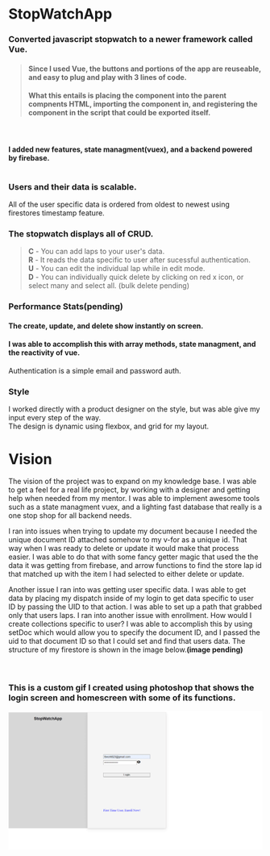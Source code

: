 # **StopWatchApp**

### Converted javascript stopwatch to a newer framework called Vue.

> #### Since I used Vue, the buttons and portions of the app are reuseable, and easy to plug and play with 3 lines of code.<br><h4>What this entails is placing the component into the parent compnents HTML, importing the component in, and registering the component in the script that could be exported itself.</h4>

<!-- Time it took to learn vue, convert pure javscript to vue, learn vuex, learn firebase, and host project was 3 and half months. -->
<br>

#### I added new features, state managment(vuex), and a backend powered by firebase.

#

### Users and their data is scalable.

All of the user specific data is ordered from oldest to newest using firestores timestamp feature.

### The stopwatch displays all of CRUD.

> **C** - You can add laps to your user's data.<br> **R** - It reads the data specific to user after sucessful authentication.<br> **U** - You can edit the individual lap while in edit mode.<br> **D** - You can individually quick delete by clicking on red x icon, or select many and select all. (bulk delete pending)<br>

<!-- One of the pitfalls of my project is that firebase can only delete one item at a time. I had considered placing a loop in my code to pass to it one at a time, but this would slow down performance. So instead I got creative, and saw that firebase offered cloud functions. I thought if firebases servers could handle all of the work it would increase the speed of my app. The cloud functions are written in javascript. -->

### Performance Stats(pending)

<!-- Total number of calls for each aspect --- cost per call 1k, 10k, 100k -->

#### The create, update, and delete show instantly on screen.

#### I was able to accomplish this with array methods, state managment, and the reactivity of vue.

Authentication is a simple email and password auth.

### Style

I worked directly with a product designer on the style, but was able give my input every step of the way.<br>
The design is dynamic using flexbox, and grid for my layout.

# **Vision**

The vision of the project was to expand on my knowledge base. I was able to get a feel for a real life project, by working with a designer and getting help when needed from my mentor. I was able to implement awesome tools such as a state managment vuex, and a lighting fast database that really is a one stop shop for all backend needs.

I ran into issues when trying to update my document because I needed the unique document ID attached somehow to my v-for as a unique id. That way when I was ready to delete or update it would make that process easier. I was able to do that with some fancy getter magic that used the the data it was getting from firebase, and arrow functions to find the store lap id that matched up with the item I had selected to either delete or update.

<!-- map it! -->

Another issue I ran into was getting user specific data. I was able to get data by placing my dispatch inside of my login to get data specific to user ID by passing the UID to that action. I was able to set up a path that grabbed only that users laps. I ran into another issue with enrollment. How would I create collections specific to user? I was able to accomplish this by using setDoc which would allow you to specify the document ID, and I passed the uid to that document ID so that I could set and find that users data. The structure of my firestore is shown in the image below.**(image pending)**
<br><br>

#

### This is a custom gif I created using photoshop that shows the login screen and homescreen with some of its functions.

![gif of project](/gif.gif)

```

```
